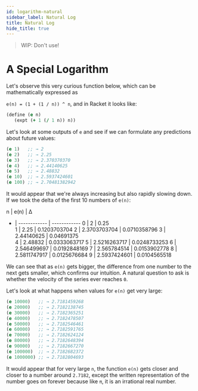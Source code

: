 ```yaml
---
id: logarithm-natural
sidebar_label: Natural Log
title: Natural Log
hide_title: true
---
```


> WIP: Don't use!

# A Special Logarithm

Let's observe this very curious function below, which can be mathematically
expressed as

`e(n) = (1 + (1 / n)) ^ n`, and in Racket it looks like:

``` clojure
(define (e n)
   (expt (+ 1 (/ 1 n)) n))
```

Let's look at some outputs of `e` and see if we can formulate any predictions
about future values:

``` clojure
(e 1)   ;; → 2
(e 2)   ;; → 2.25
(e 3)   ;; → 2.370370370
(e 4)   ;; → 2.44140625
(e 5)   ;; → 2.48832
(e 10)  ;; → 2.5937424601
(e 100) ;; → 2.70481382942
```

It would appear that we're always increasing but also rapidly slowing down. If 
we took the delta of the first 10 numbers of `e(n)`:

n | e(n)         | Δ          
- | ------------ | ------------
0 | 2            | 0.25        
1 | 2.25         | 0.1203703704
2 | 2.3703703704 | 0.0710358796
3 | 2.44140625   | 0.04691375  
4 | 2.48832      | 0.0333063717
5 | 2.5216263717 | 0.0248733253
6 | 2.546499697  | 0.0192848169
7 | 2.565784514  | 0.0153902778
8 | 2.5811747917 | 0.0125676684
9 | 2.5937424601 | 0.0104565518

We can see that as `e(n)` gets bigger, the difference from one number to the
next gets smaller, which confirms our intuition. A natural question to ask is
whether the velocity of the series ever reaches `0`. 

Let's look at what happens when values for `e(n)` get very large: 

``` clojure
(e 10000)   ;; → 2.7181459268 
(e 20000)   ;; → 2.7182138745
(e 30000)   ;; → 2.7182365251
(e 40000)   ;; → 2.7182478507
(e 50000)   ;; → 2.7182546461
(e 60000)   ;; → 2.7182591765
(e 70000)   ;; → 2.7182624124
(e 80000)   ;; → 2.7182648394
(e 90000)   ;; → 2.7182667270
(e 100000)  ;; → 2.7182682372
(e 1000000) ;; → 2.7182804693
```

It would appear that for very large `n`, the function `e(n)` gets closer and
closer to a number around `2.7182`, except the written representation of the 
number goes on forever because like `π`, it is an irrational real number.
